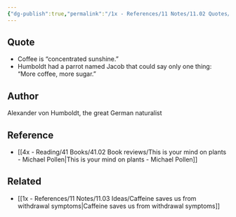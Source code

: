 ```yaml
---
{"dg-publish":true,"permalink":"/1x - References/11 Notes/11.02 Quotes/Coffee is concentrated sunshine - Humboldt/","title":"Coffee is concentrated sunshine - Humboldt","created":"2023-08-01T20:40:20.032+03:00","updated":"2024-02-14T20:18:46.204+03:00"}
---
```



## Quote
- Coffee is “concentrated sunshine.” 
- Humboldt had a parrot named Jacob that could say only one thing: “More coffee, more sugar.”

## Author
Alexander von Humboldt, the great German naturalist

## Reference
- [[4x - Reading/41 Books/41.02 Book reviews/This is your mind on plants - Michael Pollen\|This is your mind on plants - Michael Pollen]]

## Related
- [[1x - References/11 Notes/11.03 Ideas/Caffeine saves us from withdrawal symptoms\|Caffeine saves us from withdrawal symptoms]]